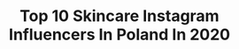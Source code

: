 ---
title: Top 10 Skincare Instagram Influencers In Poland In 2020
description: >-
  Find top skincare Instagram influencers in Poland in 2020. Most popular hashtags: #skincare #makeuplover #springvibes #skincareroutine.
platform: Instagram
profiles:
  - username: "siulka.pl"
    fullname: >-
      ◽SIULKA◽
    location: "Poland"
    followers: 5228
    engagement: 1662
    commentsToLikes: 0.084879
    id: ck8t99kchnb6n0j78wchnxhan
    verified: false
    hashtags: "#lovepalette, #pinkseries, #glamshopbohema, #partymakeup"
  - username: "be.your.mom"
    fullname: >-
      🌿 M A R T A 🌿
    location: "Poland"
    followers: 20296
    engagement: 539
    commentsToLikes: 0.120425
    id: ck6ty1gck14ot0j71mkdvlt4u
    verified: false
    hashtags: "#makeupbyme, #pinkclothes, #skincare, #mamo"
  - username: "daria.kalandyk"
    fullname: >-
      daria 🧚🏻‍♀️ makeup • skincare
    location: "Poland"
    followers: 3514
    engagement: 1471
    commentsToLikes: 0.222541
    id: ck8t9d573nnn80j78romx1u9h
    verified: false
    hashtags: "#konkursy, #autumnvibes, #polecam, #nyxcosmetics"
  - username: "mary_mup"
    fullname: >-
      💄 MAKEUPTUTORIALS💄 MAKEUP💄
    location: "Poland"
    followers: 16439
    engagement: 354
    commentsToLikes: 0.234105
    id: ckapacf1kvjho0i788is75tew
    verified: false
    hashtags: "#glowymakeup, #warmmakeup, #neonmakeup, #giveaway"
  - username: "ssophiamakeup"
    fullname: >-
      Sophia
    location: "Poland"
    followers: 7187
    engagement: 1223
    commentsToLikes: 0.153278
    id: ck5c9fjjdbcbz0i118yhigqlq
    verified: false
    hashtags: "#winxclub, #pixibeauty, #videomakeup, #makeupfeed"
  - username: "arawert"
    fullname: >-
      Wiktoria Rybak
    location: "Poland"
    followers: 21584
    engagement: 723
    commentsToLikes: 0.087177
    id: ck6u1o9hxmxe50j71sviue3mr
    verified: false
    hashtags: "#springmakeup, #lipstick, #makeuplover, #morphebabes"
  - username: "beauty_raven"
    fullname: >-
      Raven
    location: "Poland"
    followers: 16018
    engagement: 770
    commentsToLikes: 0.192151
    id: ck5qdw5ifxl4f0i11n277pnlo
    verified: false
    hashtags: "#sunday, #makeupartist, #rainbow, #drogeria"
  - username: "natalia_trojan"
    fullname: >-
      𝔑𝔞𝔱𝔞𝔩𝔦𝔞 𝔗𝔯𝔬𝔧𝔞𝔫
    location: "Poland"
    followers: 104615
    engagement: 1020
    commentsToLikes: 0.097951
    id: ck0u012sfscmn0i19ivlfgij5
    verified: false
    hashtags: "#totallyspies, #skincareroutine, #skinglazing, #coralmakeup"
  - username: "agatamanosa"
    fullname: >-
      Agata Herbut
    location: "Poland"
    followers: 28803
    engagement: 420
    commentsToLikes: 0.251509
    id: ck5zizg77gntc0i14txsdmzqy
    verified: false
    hashtags: "#exfoliate, #pinknails, #mattelipstick, #bodycareroutine"
  - username: "myskinstoryy"
    fullname: >-
      Kasia
    location: "Poland"
    followers: 42353
    engagement: 277
    commentsToLikes: 0.171646
    id: ck0u8y5tz8jbu0i19s1ibf2uy
    verified: false
    hashtags: "#happybirthday, #facemask, #wintermornings, #lovespring"
---